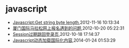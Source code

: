 # javascript
* [Javascript:Get string byte length](/2012/2012-11-16-javascriptget-string-byte-length),2012-11-16 10:13:34
* [厦门国际马拉松网上报名遇到的问题](/2012/2012-10-20-marathon-regist-probleam),2012-10-20 05:22:31
* [Session过期跳回登录页](/2012/2012-10-18-session-timeout-and-return-to-login-page),2012-10-18 17:14:37
* [Javascript动态加载国际化内容](/2014/2014-01-24-javascript-dynamic-load-i18n),2014-01-24 01:53:29
